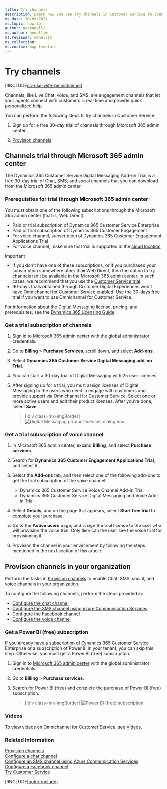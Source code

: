 ```yaml
---
title: Try channels
description: Learn how you can try channels in Customer Service to connect and engage with your customers in real time.
ms.date: 10/09/2024
ms.topic: how-to
author: neeranelli
ms.author: nenellim
ms.reviewer: nenellim
ms.collection:
ms.custom: bap-template
---
```


# Try channels 

[!INCLUDE[cc-use-with-omnichannel](../../includes/cc-use-with-omnichannel.md)]

Channels, like Live Chat, voice, and SMS, are engagement channels that let your agents connect with customers in real time and provide quick personalized help.

You can perform the following steps to try channels in Customer Service:

1. Sign up for a free 30-day trial of channels through Microsoft 365 admin center.

1. [Provision channels](#provision-channels-in-your-organization).


## Channels trial through Microsoft 365 admin center

The Dynamics 365 Customer Service Digital Messaging Add-on Trial is a free 30-day trial of Chat, SMS, and social channels that you can download from the Microsoft 365 admin center.

### Prerequisites for trial through Microsoft 365 admin center

You must obtain one of the following subscriptions through the Microsoft 365 admin center (that is, Web Direct):

- Paid or trial subscription of Dynamics 365 Customer Service Enterprise
- Paid or trial subscription of Dynamics 365 Customer Engagement
- For voice channel, subscription of Dynamics 365 Customer Engagement Applications Trial
- For voice channel, make sure that trial is supported in the [cloud location](../administer/voice-channel-region-availability.md)

> [!IMPORTANT]
> - If you don't have one of these subscriptions, or if you purchased your subscription somewhere other than Web Direct, then the option to try channels isn't be available in the Microsoft 365 admin center. In such cases, we recommend that you use the [Customer Service trial](https://dynamics.microsoft.com/customer-service/overview/).
> - 90-days trials obtained through Customer Digital Experiences won't have Omnichannel for Customer Service enabled. Use the 30-days free trial if you want to use Omnichannel for Customer Service. 

For information about the Digital Messaging license, pricing, and prerequisites, see the [Dynamics 365 Licensing Guide](https://go.microsoft.com/fwlink/p/?LinkId=866544).

### Get a trial subscription of channels

1. Sign in to [Microsoft 365 admin center](https://admin.microsoft.com) with the global administrator credentials.

2. Go to **Billing** > **Purchase Services**, scroll down, and select **Add-ons**.

3. Select **Dynamics 365 Customer Service Digital Messaging add-on Trial**.

4. You can start a 30-day trial of Digital Messaging with 25 user licenses.

5. After signing up for a trial, you must assign licenses of Digital Messaging to the users who need to engage with customers and provide support via Omnichannel for Customer Service. Select one or more active users and edit their product licenses. After you're done, select **Save**.

    > [!div class=mx-imgBorder]
    > ![Digital Messaging product licenses dialog box.](../media/digital-trial-assign-users.png "Digital Messaging product licenses dialog box")

### Get a trial subscription of voice channel

1. In Microsoft 365 admin center, expand **Billing**, and select **Purchase services**.

1. Search for **Dynamics 365 Customer Engagement Applications Trial**, and select it.

1. Select the **Add-ons** tab, and then select one of the following add-ons to get the trial subscription of the voice channel:

   - Dynamics 365 Customer Service Voice Channel Add-in Trial
   - Dynamics 365 Customer Service Digital Messaging and Voice Add-in Trial

1. Select **Details**, and on the page that appears, select **Start free trial** to complete your purchase.

1. Go to the **Active users** page, and assign the trial license to the user who will provision the voice trial. Only then can the user see the voice trial for provisioning it.

1. Provision the channel in your environment by following the steps mentioned in the next section of this article.

## Provision channels in your organization

Perform the tasks in [Provision channels](/dynamics365/contact-center/implement/provision-channels#set-up-channels) to enable Chat, SMS, social, and voice channels in your organization.


To configure the following channels, perform the steps provided in:

- [Configure the chat channel](../administer/set-up-chat-widget.md)
- [Configure the SMS channel using Azure Communication Services](../administer/configure-sms-channel-acs.md)
- [Configure the Facebook channel](../administer/configure-facebook-channel.md)
- [Configure the voice channel](../administer/voice-channel-inbound-calling.md)

### Get a Power BI (free) subscription

If you already have a subscription of Dynamics 365 Customer Service Enterprise or a subscription of Power BI in your tenant, you can skip this step. Otherwise, you must get a Power BI (free) subscription.

1. Sign in to [Microsoft 365 admin center](https://admin.microsoft.com) with the global administrator credentials.

2. Go to **Billing** > **Purchase services**.

3. Search for Power BI (free) and complete the purchase of Power BI (free) subscription.

    > [!div class=mx-imgBorder]
    > ![Power BI (free) subscription.](../media/powerbi-free.png "Power BI (free) subscription")

### Videos

To view videos on Omnichannel for Customer Service, see [Videos](../use/videos.md).

### Related information

[Provision channels](/dynamics365/contact-center/implement/provision-channels#set-up-channels)  
[Configure a chat channel](../administer/set-up-chat-widget.md)  
[Configure an SMS channel using Azure Communication Services](../administer/configure-sms-channel-acs.md)  
[Configure a Facebook channel](../administer/configure-facebook-channel.md)  
[Try Customer Service](try-customer-service.md)  

[!INCLUDE[footer-include](../../includes/footer-banner.md)]
